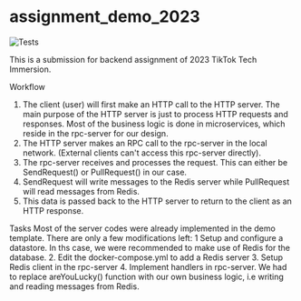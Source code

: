 # assignment_demo_2023

![Tests](https://github.com/TikTokTechImmersion/assignment_demo_2023/actions/workflows/test.yml/badge.svg)

This is a submission for backend assignment of 2023 TikTok Tech Immersion.

Workflow
1. The client (user) will first make an HTTP call to the HTTP server. The main purpose of the HTTP server is just to process HTTP requests and responses. Most of the business logic is done in microservices, which reside in the rpc-server for our design.
2. The HTTP server makes an RPC call to the rpc-server in the local network. (External clients can't access this rpc-server directly).
3. The rpc-server receives and processes the request. This can either be SendRequest() or PullRequest() in our case.
4. SendRequest will write messages to the Redis server while PullRequest will read messages from Redis.
5. This data is passed back to the HTTP server to return to the client as an HTTP response.

Tasks
Most of the server codes were already implemented in the demo template. There are only a few modifications left:
1 Setup and configure a datastore. In ths case, we were recommended to make use of Redis for the database. 
2. Edit the docker-compose.yml to add a Redis server
3. Setup Redis client in the rpc-server
4. Implement handlers in rpc-server.
   We had to replace areYouLucky() function with our own business logic, i.e writing and reading messages from Redis.



